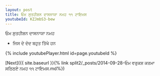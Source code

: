 ```yaml
---
layout: post
title: ਓਮ ਸੁਤਹੀਸ਼ਨ ਦਾਸਨਾਯਾ ਨਮਹ ੧੧ ਟਾਇਮਸ
youtubeId: KZJmbS3-bew
---
```

 
 
 ਓਮ ਸੁਤਹੀਸ਼ਨ ਦਾਸਨਾਯਾ ਨਮਹ  
 
 -  ਜਿਸ ਦੇ ਦੰਦ ਬਹੁਤ ਤਿੱਖੇ ਹਨ 
 
  
 
  
 
 
 
 
 
 


{% include youtubePlayer.html id=page.youtubeId %}
 
[Next]({{ site.baseurl }}{% link  split2/_posts/2014-09-28-ਓਮ ਵਰੁਕਸ਼ ਕਰਮਾ ਸਠਿਠਏ ਨਮਹ ੧੧ ਟਾਇਮਸ.md%})
 
